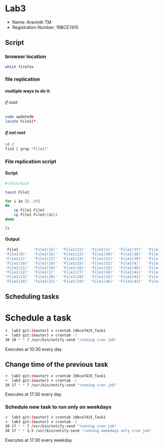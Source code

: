 # Lab3

- Name: Aravinth TM
- Registration Number: 19BCE7415

## Script

### browser location

```bash
which firefox
```

### file replication

#### multiple ways to do it:

###### if root:

```bash
sudo updatedb
locate File1(*
```

##### if not root

```bash
cd /
find | grep "File1("
```

### File replication script

#### Script

```bash
#!/bin/bash

touch File1

for i in {0..50}
do
	cp File1 File1
	cp File1 File1\($i\)
done

ls
```

#### Output

```bash
 File1       'File1(15)'  'File1(22)'  'File1(3)'   'File1(37)'  'File1(44)'  'File1(6)'
'File1(0)'   'File1(16)'  'File1(23)'  'File1(30)'  'File1(38)'  'File1(45)'  'File1(7)'
'File1(1)'   'File1(17)'  'File1(24)'  'File1(31)'  'File1(39)'  'File1(46)'  'File1(8)'
'File1(10)'  'File1(18)'  'File1(25)'  'File1(32)'  'File1(4)'   'File1(47)'  'File1(9)'
'File1(11)'  'File1(19)'  'File1(26)'  'File1(33)'  'File1(40)'  'File1(48)'
'File1(12)'  'File1(2)'   'File1(27)'  'File1(34)'  'File1(41)'  'File1(49)'
'File1(13)'  'File1(20)'  'File1(28)'  'File1(35)'  'File1(42)'  'File1(5)'
'File1(14)'  'File1(21)'  'File1(29)'  'File1(36)'  'File1(43)'  'File1(50)'
```

## Scheduling tasks

# Schedule a task

```bash
➜  lab3 git:(master) ✗ crontab 19bce7415_Task1
➜  lab3 git:(master) ✗ crontab -l
30 10 * * 7 /usr/bin/notify-send "running cron job"
```

Executes at 10:30 every day

## Change time of the previous task

```bash
➜  lab3 git:(master) ✗ crontab 19bce7415_Task1
➜  lab3 git:(master) ✗ crontab -l
30 17 * * 7 /usr/bin/notify-send "running cron job"
```

Executes at 17:30 every day

### Schedule new task to run only on weekdays

```bash
➜  lab3 git:(master) ✗ crontab 19bce7415_Task1
➜  lab3 git:(master) ✗ crontab -l
30 17 * * 7 /usr/bin/notify-send "running cron job"
30 17 * * 1-5 /usr/bin/notify-send "running weekdays only cron job"
```

Executes at 17:30 every weekday

